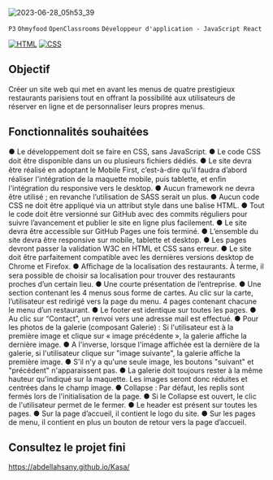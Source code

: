 ![2023-06-28_05h53_39](https://github.com/abdellahsany/Kasa/assets/106497263/c43d2974-0c2f-4bb9-820d-70ea9089c114)

`P3` `Ohmyfood` `OpenClassrooms` `Développeur d'application - JavaScript React` 

[![HTML](https://img.shields.io/badge/HTML-HyperText%20Markup%20Language-orange)](https://developer.mozilla.org/fr/docs/Learn/HTML)
[![CSS](https://img.shields.io/badge/CSS-Cascading%20Style%20Sheets-blue)](https://developer.mozilla.org/fr/docs/Web/CSS)

## Objectif

Créer un site web qui met en avant les menus de quatre prestigieux restaurants parisiens tout en offrant la possibilité aux utilisateurs de réserver en ligne et de personnaliser leurs propres menus.

## Fonctionnalités souhaitées

●	Le développement doit se faire en CSS, sans JavaScript.
●	Le code CSS doit être disponible dans un ou plusieurs ﬁchiers dédiés.
●	Le site devra être réalisé en adoptant le Mobile First, c’est-à-dire qu’il faudra d’abord réaliser l'intégration de la maquette mobile, puis tablette, et enﬁn l'intégration du responsive vers le desktop.
●	Aucun framework ne devra être utilisé ; en revanche l’utilisation de SASS serait un plus.
●	Aucun code CSS ne doit être appliqué via un attribut style dans une balise HTML.
●	Tout le code doit être versionné sur GitHub avec des commits réguliers pour suivre l’avancement et publier le site en ligne plus facilement.
●	Le site devra être accessible sur GitHub Pages une fois terminé.
●	L’ensemble du site devra être responsive sur mobile, tablette et desktop.
●	Les pages devront passer la validation W3C en HTML et CSS sans erreur.
●	Le site doit être parfaitement compatible avec les dernières versions desktop de Chrome et Firefox.
●	Aﬃchage de la localisation des restaurants. À terme, il sera possible de choisir sa localisation pour trouver des restaurants proches d’un certain lieu.
●	Une courte présentation de l’entreprise.
●	Une section contenant les 4 menus sous forme de cartes. Au clic sur la carte, l’utilisateur est redirigé vers la page du menu.
4 pages contenant chacune le menu d’un restaurant.
●	Le footer est identique sur toutes les pages.
●	Au clic sur “Contact”, un renvoi vers une adresse mail est effectué.
● Pour les photos de la galerie (composant Galerie) : Si l'utilisateur est à la première image et clique sur « image précédente », la galerie affiche la dernière image.
● A l'inverse, lorsque l'image affichée est la dernière de la galerie, si l'utilisateur clique sur "image suivante", la galerie affiche la première image.
● S'il n'y a qu'une seule image, les boutons "suivant" et "précédent" n'apparaissent pas.
● La galerie doit toujours rester à la même hauteur qu'indiqué sur la maquette. Les images seront donc réduites et centrées dans le champ image.
● Collapse : Par défaut, les replis sont fermés lors de l'initialisation de la page.
● Si le Collapse est ouvert, le clic de l'utilisateur permet de le fermer.
●	Le header est présent sur toutes les pages.
●	Sur la page d’accueil, il contient le logo du site.
●	Sur les pages de menu, il contient en plus un bouton de retour vers la page d’accueil.

## Consultez le projet fini

https://abdellahsany.github.io/Kasa/
